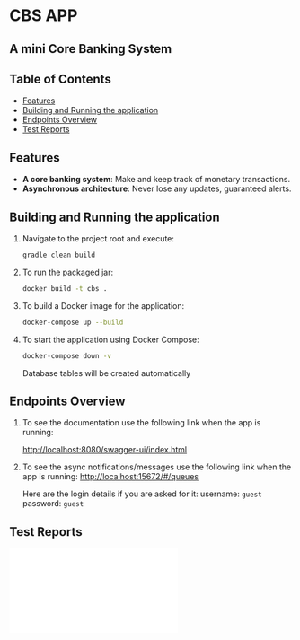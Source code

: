 # CBS APP
## A mini Core Banking System

## Table of Contents

- [Features](#features)
- [Building and Running the application](#building-and-running-the-application)
- [Endpoints Overview](#endpoints-overview)
- [Test Reports](#test-reports)

## Features

- **A core banking system**: Make and keep track of monetary transactions.
- **Asynchronous architecture**: Never lose any updates, guaranteed alerts.

## Building and Running the application

1. Navigate to the project root and execute:
   ```bash
   gradle clean build
   ```

2. To run the packaged jar:
   ```bash
   docker build -t cbs .
   ```

3. To build a Docker image for the application:
   ```bash
   docker-compose up --build
   ```

4. To start the application using Docker Compose:
   ```bash
   docker-compose down -v
   ```
   Database tables will be created automatically

## Endpoints Overview

1. To see the documentation use the following link when the app is running:


   [http://localhost:8080/swagger-ui/index.html](http://localhost:15672/#/queues)

3. To see the async notifications/messages use the following link when the app is running:
   [http://localhost:15672/#/queues](http://localhost:15672/#/queues)

   Here are the login details if you are asked for it:
   username: `guest`
   password: `guest`

## Test Reports
![](./build/reports/tests/test/index.html) 
